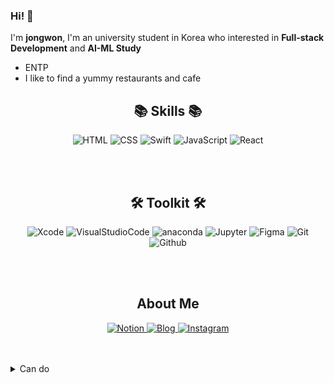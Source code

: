 ### Hi! 👋
I'm **jongwon**, I'm an university student in Korea who interested in **Full-stack Development** and **AI-ML Study**
- ENTP
- I like to find a yummy restaurants and cafe
<body>
  <h2 align="center">📚 Skills 📚</h2>
  <p align='center'>
    <img alt="HTML" src="http://img.shields.io/badge/-HTML-E34F26?style=for-the-badge&logo=html5&logoColor=white"/>
    <img alt="CSS" src="http://img.shields.io/badge/-CSS-blue?style=for-the-badge&logo=css3"/>
    <img alt="Swift" src="http://img.shields.io/badge/-Swift-F05138?style=for-the-badge&logo=swift&logoColor=white"/>
    <img alt="JavaScript" src="http://img.shields.io/badge/-JavaScript-%23F7DF1C?style=for-the-badge&logo=javascript&logoColor=000000&labelColor=%23F7DF1C&color=%23FFCE5A"/>
    <img alt="React" src="http://img.shields.io/badge/-React-black?style=for-the-badge&logo=react&logoColor=blue"/>
   </p>
  <br></br>
  <h2 align="center">🛠 Toolkit 🛠</h2>
  <p align='center'>
    <img alt="Xcode" src="http://img.shields.io/badge/-Xcode-black?style=for-the-badge&logo=xcode"/>
    <img alt="VisualStudioCode" src="http://img.shields.io/badge/-Visual_studio_code-blue?style=for-the-badge&logo=visualstudiocode"/>
    <img alt="anaconda" src ="https://img.shields.io/badge/Anaconda-black.svg?&style=for-the-badge&logo=anaconda&logoColor=#44A833"/>
    <img alt="Jupyter" src ="https://img.shields.io/badge/Jupyter-F37626.svg?&style=for-the-badge&logo=jupyter&logoColor=white"/>
    <img alt="Figma" src="http://img.shields.io/badge/-Figma-F24E1E?style=for-the-badge&logo=figma&logoColor=white"/>
    <img alt="Git" src="http://img.shields.io/badge/-Git-43853d?style=for-the-badge&logo=git&logoColor=ffffff"/>
    <img alt="Github"src="http://img.shields.io/badge/-Github-black?style=for-the-badge&logo=github"/>
  </p>
  <br></br>
  <h2 align="center">About Me</h2>
  <p align="center">
    <a href="[https://www.notion.so/5f63ae433674410da39d00e7998d3ab9]" target="_blank">
       <img alt="Notion" src="http://img.shields.io/badge/-Notion-black?style=for-the-badge&logo=notion"/>
    </a>
    <a href="[https://m.blog.naver.com/PostList.naver?blogId=shinjw4675]" target="_blank">
      <img alt="Blog" src="https://img.shields.io/badge/Blog-03C75A.svg?&style=for-the-badge&logo=naver&logoColor=white"/>
    </a>
    <a href="[(https://www.instagram.com/chyubeleub_j]" target="_blank">
      <img alt="Instagram" src="https://img.shields.io/badge/Instagram-E4405F.svg?&style=for-the-badge&logo=instagram&logoColor=white"/>
    </a>
  </p>
  <br></br>
  <details><summary>Can do</summary>
    <p>
      <img alt="C" src ="https://img.shields.io/badge/c-%2300599C.svg?style=for-the-badge&logo=c&logoColor=white"/>
      <img alt="C#" src ="https://img.shields.io/badge/c%23-%23239120.svg?style=for-the-badge&logo=c-sharp&logoColor=white"/>
      <img alt="C++" src ="https://img.shields.io/badge/c++-%2300599C.svg?style=for-the-badge&logo=c%2B%2B&logoColor=white"/>
      <img alt="Go" src ="https://img.shields.io/badge/go-%2300ADD8.svg?style=for-the-badge&logo=go&logoColor=white"/>
      <img alt="Markdown" src ="https://img.shields.io/badge/markdown-%23000000.svg?style=for-the-badge&logo=markdown&logoColor=white"/>
    </p>
    <p>
      <img alt="After effects" src ="https://img.shields.io/badge/AfterEffects-9999ff.svg?&style=for-the-badge&logo=adobeaftereffects&logoColor=white"/>
      <img alt="Photoshop" src ="https://img.shields.io/badge/Photoshop-31A8FF.svg?&style=for-the-badge&logo=adobephotoshop&logoColor=white"/>
      <img alt="Illustrator" src ="https://img.shields.io/badge/Illustrator-FF9A00.svg?&style=for-the-badge&logo=adobeillustrator&logoColor=white"/>
    </p>
    <p>
      <img alt="Python" src="http://img.shields.io/badge/-Python-3776AB?style=for-the-badge&logo=python&logoColor=white"/>
      <img alt="Pandas" src="http://img.shields.io/badge/-Pandas-black?style=for-the-badge&logo=pandas"/>
      <img alt="Pytorch" src="http://img.shields.io/badge/-Pytorch-EE4C2C?style=for-the-badge&logo=pytorch&logoColor=white"/>
      <img alt="Tensorflow" src="http://img.shields.io/badge/-Tensorflow-black?style=for-the-badge&logo=tensorflow"/>
      <img alt="Scikitlearn" src="http://img.shields.io/badge/-Scikitlearn-F7931E?style=for-the-badge&logo=scikitlearn&logoColor=white"/>
    </p>
    <p>
      <img alt="Arduino" src ="https://img.shields.io/badge/Arduino-00979D.svg?&style=for-the-badge&logo=arduino&logoColor=white"/>
      <img alt="Raspberrypi" src ="https://img.shields.io/badge/Raspberrypi-A22846.svg?&style=for-the-badge&logo=raspberrypi&logoColor=white"/>
    </p>
    <a align='center'>
      <img alt="Firebase" src ="https://img.shields.io/badge/firebase-%23039BE5.svg?style=for-the-badge&logo=firebase"/>
      <img alt="Google Cloud" src ="https://img.shields.io/badge/GoogleCloud-%234285F4.svg?style=for-the-badge&logo=google-cloud&logoColor=white"/>
    </a>
  </details>
</body>
